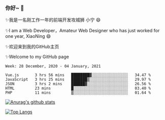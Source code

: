 ### 你好~  👋

✨我是一名刚工作一年的前端开发攻城狮 小宁 😄

✨I am a Web Developer，Amateur Web Designer who has just worked for one year, XiaoNing 😄

✨欢迎来到我的GitHub主页

✨Welcome to my GitHub page
<!--
**7148505/7148505** is a ✨ _special_ ✨ repository because its `README.md` (this file) appears on your GitHub profile.

Here are some ideas to get you started:

- 🔭 I’m currently working on ...
- 🌱 I’m currently learning ...
- 👯 I’m looking to collaborate on ...
- 🤔 I’m looking for help with ...
- 💬 Ask me about ...
- 📫 How to reach me: ...
- 😄 Pronouns: ...
- ⚡ Fun fact: ...
-->

<!--START_SECTION:waka-->
```text
Week: 28 December, 2020 - 04 January, 2021

Vue.js       3 hrs 56 mins   ████████▓░░░░░░░░░░░░░░░░   34.47 % 
JavaScript   3 hrs 25 mins   ███████▒░░░░░░░░░░░░░░░░░   29.97 % 
JSON         3 hrs 2 mins    ██████▓░░░░░░░░░░░░░░░░░░   26.56 % 
HTML         23 mins         █░░░░░░░░░░░░░░░░░░░░░░░░   03.40 % 
PHP          11 mins         ▒░░░░░░░░░░░░░░░░░░░░░░░░   01.64 % 
```
<!--END_SECTION:waka-->

[![Anurag's github stats](https://github-readme-stats.vercel.app/api?username=littleCareless)](https://github.com/anuraghazra/github-readme-stats)

[![Top Langs](https://github-readme-stats.vercel.app/api/top-langs/?username=littleCareless&layout=compact)](https://github.com/anuraghazra/github-readme-stats)

